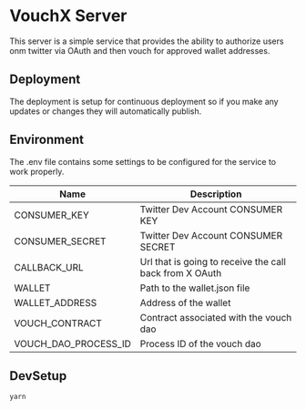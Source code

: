 # VouchX Server

This server is a simple service that provides the ability to authorize users onm twitter via OAuth and then vouch for approved wallet addresses.

## Deployment

The deployment is setup for continuous deployment so if you make any updates or changes they will automatically publish.

## Environment

The .env file contains some settings to be configured for the service to work properly.

| Name | Description |
| --- | --- |
| CONSUMER_KEY | Twitter Dev Account CONSUMER KEY |
| CONSUMER_SECRET | Twitter Dev Account CONSUMER SECRET |
| CALLBACK_URL | Url that is going to receive the call back from X OAuth |
| WALLET | Path to the wallet.json file |
| WALLET_ADDRESS | Address of the wallet |
| VOUCH_CONTRACT | Contract associated with the vouch dao |
| VOUCH_DAO_PROCESS_ID | Process ID of the vouch dao |

## DevSetup

```sh
yarn
```